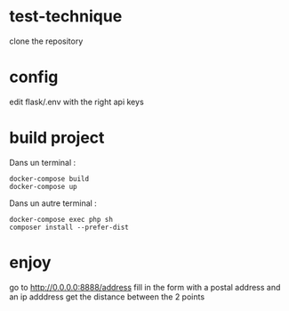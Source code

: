 # test-technique

clone the repository

# config

edit flask/.env with the right api keys

# build project

Dans un terminal :
```
docker-compose build
docker-compose up
```
Dans un autre terminal :
```
docker-compose exec php sh
composer install --prefer-dist
```
# enjoy

go to http://0.0.0.0:8888/address
fill in the form with a postal address and an ip adddress
get the distance between the 2 points

